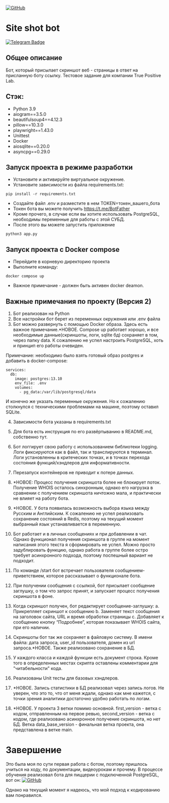 [![GitHub](https://img.shields.io/badge/GitHub-Kirill--Svitsov-blue)](https://github.com/Kirill-Svitsov)
# Site shot bot 
[![Telegram Badge](https://img.shields.io/badge/-siteshotbot-blue?style=flat&logo=Telegram&logoColor=white)](https://t.me/svitsov_site_shot_bot)

## Общее описание
Бот, который присылает скриншот веб - страницы в ответ на присланную боту ссылку.
Тестовое задание для компании True Positive Lab.


## Стэк:

- Python 3.9
- aiogram==3.5.0
- beautifulsoup4==4.12.3
- pillow==10.3.0
- playwright==1.43.0
- Unittest
- Docker
- aiosqlite==0.20.0
- asyncpg==0.29.0

## Запуск проекта в режиме разработки

- Установите и активируйте виртуальное окружение.
- Установите зависимости из файла requirements.txt:
```
pip install -r requirements.txt
```
- Создайте файл .env и разместите в нем TOKEN=токен_вашего_бота
- Токен бота вы можете получить https://t.me/BotFather
- Кроме прочего, в случае если вы хотите использовать PostgreSQL, необходимы переменные для работы с этой СУБД.
- После этого вы можете запустить приложение
```
python3 app.py
```

## Запуск проекта с Docker compose
- Перейдите в корневую директорию проекта
- Выполните команду:
```
docker compose up
```
* Важное примечание - должен быть активен docker deamon.


## Важные примечания по проекту (Версия 2)
1) Бот реализован на Python
2) Все настройки бот берет из переменных окружения или .env
файла
3) Бот можно развернуть с помощью Docker образа. Здесь есть важное примечание.*НОВОЕ. Compose up работает хорошо, и все необходимые данные(скриншоты, логи, sqlite бд) сохраняет в том, через папку data. К сожалению не успел настроить PostgreSQL, хоть и принцип его работы очевиден.

Примечание: необходимо было взять готовый образ postgres и добавить в docker-compose:
```
services:
  db:
    image: postgres:13.10
    env_file: .env
    volumes:
      - pg_data:/var/lib/postgresql/data
```
И конечно же указать переменные окружения.
Но к сожалению столкнулся с техническими проблемами на машине, поэтому оставил SQLite.

4) Зависимости бота указаны в requirements.txt
5) Для бота есть инструкция по его развёртыванию в README.md, собственно тут.
6) Бот логгирует свою работу с использованием библиотеки logging. Логи фиксируются как в файл, так и транслируются в терминал. Логи установленны в критеческих точках, и в точках перехода состояния функций/хэндлеров для информативности.
7) Перезапуск контейнеров не приводит к потере данных.
8) *НОВОЕ: Процесс получения скриншота более не блокирует поток. Получение WHOIS осталось синхронным, однако его нагрузка в сравнении с получением скриншота ничтожно мала, и практически не влияет на работу бота.
9) *НОВОЕ. У бота появилась возможность выбора языка между Русским и Английским. К сожалению не успел реализовать сохранение состояний в Redis, поэтому на текущий момент выбранный язык устанавливается в переменную.
10) Бот работает и в личных сообщениях и при добавлении в чат. Однако функционал получения скриншота в группе на момент написания этого текста я сформировать не успел. Можно просто задублировать функцию, однако работа в группе более остро требует асинхронного подхода, поэтому поспешный вариант не подходит.
11) По команде /start бот встречает пользователя сообщением-приветствием,
которое рассказывает о функционале бота.
12) При получении сообщения с ссылкой, бот присылает сообщение заглушку, о том что запрос принят, и запускает процесс получения
скриншота в фоне.
13) Когда скриншот получен, бот редактирует сообщение-заглушку:
  a. Прикрепляет скриншот к сообщению
  b. Заменяет текст сообщения на заголовок сайта, URL и время обработки
  страницы
  c. Добавляет к сообщению кнопку “Подробнее”, которая
  показывает WHOIS сайта, при его наличии.
14) Скриншоты бот так же сохраняет в файловую систему. В имени файла: дата запроса, user_id пользователя, домен из
url запроса.*НОВОЕ. Также реализовано сохранение в БД.

15) У каждого класса и каждой функции есть документ строка. Кроме того в определенных местах скрипта оставлены комментарии для "читабельности" кода.
16) Реализованы Unit тесты для базовых хэндлеров.
17) *НОВОЕ. Запись статистики в БД реализовал через запись логов. Не уверен, что это то, что от меня ждали, однако как мне кажется, с точки зрения аналитики достаточно удобно работать по логам.
18) *НОВОЕ. У проекта 3 ветки помимо основной. first_version - ветка с кодом, отправленным на первое ревью, second_version - ветка с кодом, где реализовано асинхронное получение скриншота, но нет БД. Ветка data_base_version - финальная ветка проекта, она представлена в ветке main.


# Завершение
Это была моя по сути первая работа с ботом, поэтому пришлось учиться на ходу, по документации, видеоурокам и прочему.
В процессе обучения реализовал бота для пиццерии с подключенной PostgreSQL, вот он: 
[![GitHub](https://img.shields.io/badge/GitHub-Kirill--Svitsov-blue)](https://github.com/Kirill-Svitsov/pizzeria_bot)
  
Однако на текущий момент я надеюсь, что мой подход к кодированию вам понравился.
